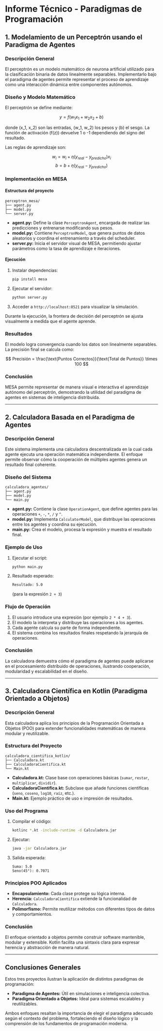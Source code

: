 # Informe Técnico - Paradigmas de Programación

## 1. Modelamiento de un Perceptrón usando el Paradigma de Agentes

### Descripción General
El perceptrón es un modelo matemático de neurona artificial utilizado para la clasificación binaria de datos linealmente separables. Implementarlo bajo el paradigma de agentes permite representar el proceso de aprendizaje como una interacción dinámica entre componentes autónomos.

### Diseño y Modelo Matemático
El perceptrón se define mediante:

$$ y = f(w_1x_1 + w_2x_2 + b) $$

donde \(x_1, x_2\) son las entradas, \(w_1, w_2\) los pesos y \(b\) el sesgo. La función de activación \(f(z)\) devuelve 1 o -1 dependiendo del signo del resultado.

Las reglas de aprendizaje son:

$$ w_i = w_i + \eta (y_{real} - y_{predicho})x_i $$
$$ b = b + \eta (y_{real} - y_{predicho}) $$

### Implementación en MESA

#### Estructura del proyecto
```
perceptron_mesa/
├── agent.py
├── model.py
└── server.py
```

- **agent.py:** Define la clase `PerceptronAgent`, encargada de realizar las predicciones y entrenarse modificando sus pesos.
- **model.py:** Contiene `PerceptronModel`, que genera puntos de datos aleatorios y coordina el entrenamiento a través del scheduler.
- **server.py:** Inicia el servidor visual de MESA, permitiendo ajustar parámetros como la tasa de aprendizaje e iteraciones.

#### Ejecución
1. Instalar dependencias:
   ```bash
   pip install mesa
   ```
2. Ejecutar el servidor:
   ```bash
   python server.py
   ```
3. Acceder a `http://localhost:8521` para visualizar la simulación.

Durante la ejecución, la frontera de decisión del perceptrón se ajusta visualmente a medida que el agente aprende.

### Resultados
El modelo logra convergencia cuando los datos son linealmente separables. La precisión final se calcula como:

$$ Precisión = \frac{\text{Puntos Correctos}}{\text{Total de Puntos}} \times 100 $$

### Conclusión
MESA permite representar de manera visual e interactiva el aprendizaje autónomo del perceptrón, demostrando la utilidad del paradigma de agentes en sistemas de inteligencia distribuida.

---

## 2. Calculadora Basada en el Paradigma de Agentes

### Descripción General
Este sistema implementa una calculadora descentralizada en la cual cada agente ejecuta una operación matemática independiente. El enfoque permite observar cómo la cooperación de múltiples agentes genera un resultado final coherente.

### Diseño del Sistema
```
calculadora_agentes/
├── agent.py
├── model.py
└── main.py
```

- **agent.py:** Contiene la clase `OperationAgent`, que define agentes para las operaciones `+`, `-`, `*`, `/` y `^`.
- **model.py:** Implementa `CalculatorModel`, que distribuye las operaciones entre los agentes y coordina su ejecución.
- **main.py:** Crea el modelo, procesa la expresión y muestra el resultado final.

### Ejemplo de Uso
1. Ejecutar el script:
   ```bash
   python main.py
   ```
2. Resultado esperado:
   ```bash
   Resultado: 5.0
   ```
   (para la expresión `2 + 3`)

### Flujo de Operación
1. El usuario introduce una expresión (por ejemplo `2 * 4 + 3`).
2. El modelo la interpreta y distribuye las operaciones a los agentes.
3. Cada agente calcula su parte de forma independiente.
4. El sistema combina los resultados finales respetando la jerarquía de operaciones.

### Conclusión
La calculadora demuestra cómo el paradigma de agentes puede aplicarse en el procesamiento distribuido de operaciones, ilustrando cooperación, modularidad y escalabilidad en el diseño.

---

## 3. Calculadora Científica en Kotlin (Paradigma Orientado a Objetos)

### Descripción General
Esta calculadora aplica los principios de la Programación Orientada a Objetos (POO) para extender funcionalidades matemáticas de manera modular y reutilizable.

### Estructura del Proyecto
```
calculadora_cientifica_kotlin/
├── Calculadora.kt
├── CalculadoraCientifica.kt
└── Main.kt
```

- **Calculadora.kt:** Clase base con operaciones básicas (`sumar`, `restar`, `multiplicar`, `dividir`).
- **CalculadoraCientifica.kt:** Subclase que añade funciones científicas (`seno`, `coseno`, `log10`, `raíz`, etc.).
- **Main.kt:** Ejemplo práctico de uso e impresión de resultados.

### Uso del Programa
1. Compilar el código:
   ```bash
   kotlinc *.kt -include-runtime -d Calculadora.jar
   ```
2. Ejecutar:
   ```bash
   java -jar Calculadora.jar
   ```
3. Salida esperada:
   ```
   Suma: 5.0
   Seno(45°): 0.7071
   ```

### Principios POO Aplicados
- **Encapsulamiento:** Cada clase protege su lógica interna.
- **Herencia:** `CalculadoraCientifica` extiende la funcionalidad de `Calculadora`.
- **Polimorfismo:** Permite reutilizar métodos con diferentes tipos de datos y comportamientos.

### Conclusión
El enfoque orientado a objetos permite construir software mantenible, modular y extensible. Kotlin facilita una sintaxis clara para expresar herencia y abstracción de manera natural.

---

## Conclusiones Generales
Estos tres proyectos ilustran la aplicación de distintos paradigmas de programación:
- **Paradigma de Agentes:** Útil en simulaciones e inteligencia colectiva.
- **Paradigma Orientado a Objetos:** Ideal para sistemas escalables y reutilizables.

Ambos enfoques resaltan la importancia de elegir el paradigma adecuado según el contexto del problema, fortaleciendo el diseño lógico y la comprensión de los fundamentos de programación moderna.
